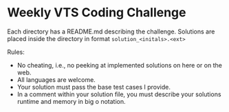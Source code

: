 # Weekly VTS Coding Challenge

Each directory has a README.md describing the challenge. Solutions are placed inside the directory in format `solution_<initals>.<ext>`

Rules:

* No cheating, i.e., no peeking at implemented solutions on here or on the web.
* All languages are welcome.
* Your solution must pass the base test cases I provide.
* In a comment within your solution file, you must describe your solutions runtime and memory in big o notation.
